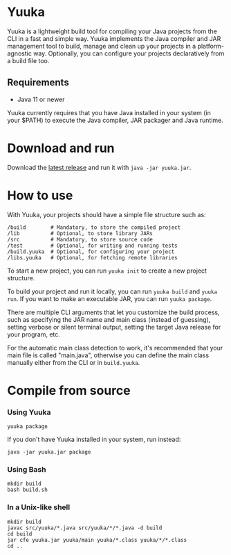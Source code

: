 # Yuuka
Yuuka is a lightweight build tool for compiling your Java projects from the CLI in a fast and simple way. Yuuka implements the Java compiler and JAR management tool to build, manage and clean up your projects in a platform-agnostic way. Optionally, you can configure your projects declaratively from a build file too.

## Requirements
* Java 11 or newer

Yuuka currently requires that you have Java installed in your system (in your $PATH) to execute the Java compiler, JAR packager and Java runtime.

# Download and run
Download the [latest release](https://github.com/spacebanana420/yuuka/releases) and run it with `java -jar yuuka.jar`.

# How to use
With Yuuka, your projects should have a simple file structure such as:
```
/build        # Mandatory, to store the compiled project
/lib          # Optional, to store library JARs
/src          # Mandatory, to store source code
/test         # Optional, for writing and running tests
/build.yuuka  # Optional, for configuring your project
/libs.yuuka   # Optional, for fetching remote libraries
```

To start a new project, you can run `yuuka init` to create a new project structure.

To build your project and run it locally, you can run `yuuka build` and `yuuka run`. If you want to make an executable JAR, you can run `yuuka package`.

There are multiple CLI arguments that let you customize the build process, such as specifying the JAR name and main class (instead of guessing), setting verbose or silent terminal output, setting the target Java release for your program, etc.

For the automatic main class detection to work, it's recommended that your main file is called "main.java", otherwise you can define the main class manually either from the CLI or in `build.yuuka`.

# Compile from source

### Using Yuuka
```
yuuka package
```
If you don't have Yuuka installed in your system, run instead:
```
java -jar yuuka.jar package
```

### Using Bash
```
mkdir build
bash build.sh
```

### In a Unix-like shell
```
mkdir build
javac src/yuuka/*.java src/yuuka/*/*.java -d build
cd build
jar cfe yuuka.jar yuuka/main yuuka/*.class yuuka/*/*.class
cd ..
```
